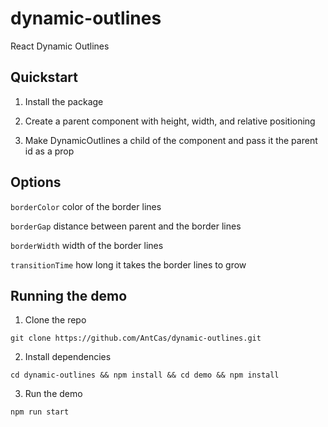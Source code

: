 # dynamic-outlines

React Dynamic Outlines

## Quickstart

1. Install the package

2. Create a parent component with height, width, and relative positioning

3. Make DynamicOutlines a child of the component and pass it the parent id as a prop

## Options

`borderColor` color of the border lines

`borderGap` distance between parent and the border lines

`borderWidth` width of the border lines

`transitionTime` how long it takes the border lines to grow

## Running the demo
1. Clone the repo

`git clone https://github.com/AntCas/dynamic-outlines.git`

2. Install dependencies

`cd dynamic-outlines && npm install && cd demo && npm install`

3. Run the demo

`npm run start`

